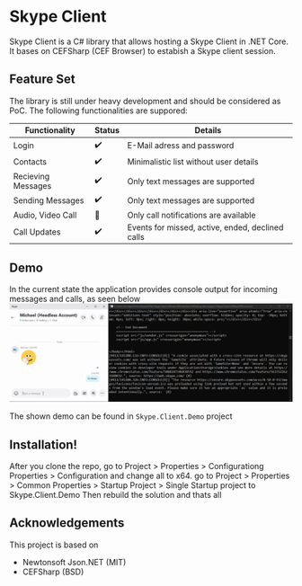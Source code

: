 # Skype Client
Skype Client is a C# library that allows hosting a Skype Client in .NET Core. It bases on CEFSharp (CEF Browser) to estabish a Skype client session.

## Feature Set
The library is still under heavy development and should be considered as PoC. The following functionalities are suppored:

| Functionality      | Status | Details |
| -------------      | ---    | ------------------------------- |
| Login			     | ✔️     | E-Mail adress and password 
| Contacts           | ✔️     | Minimalistic list without user details 
| Recieving Messages | ✔️     | Only text messages are supported 
| Sending Messages   | ✔️     | Only text messages are supported  
| Audio, Video Call  | 🚧     | Only call notifications are available 
| Call Updates       | ✔️     | Events for missed, active, ended, declined calls 

## Demo
In the current state the application provides console output for incoming messages and calls, as seen below
![Communicating with Skype running in console](skype-console-client-demo.gif)

The shown demo can be found in `Skype.Client.Demo` project

## Installation!
After you clone the repo, go to Project > Properties > Configurationg Properties > Configuration
and change all to x64.
go to Project > Properties > Common Properties > Startup Project > Single Startup project to Skype.Client.Demo
Then rebuild the solution and thats all

## Acknowledgements
This project is based on 
* Newtonsoft Json.NET (MIT)
* CEFSharp (BSD)
